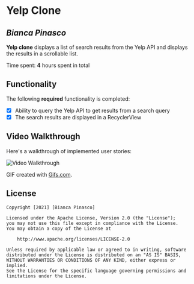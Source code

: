 # Yelp Clone

## *Bianca Pinasco*

**Yelp clone** displays a list of search results from the Yelp API and displays the results in a scrollable list.

Time spent: **4** hours spent in total

## Functionality

The following **required** functionality is completed:

* [x] Ability to query the Yelp API to get results from a search query
* [x] The search results are displayed in a RecyclerView

## Video Walkthrough

Here's a walkthrough of implemented user stories:

<img src='https://j.gifs.com/pZ9BLQ.gif' title='Video Walkthrough' width='' alt='Video Walkthrough' />

GIF created with [Gifs.com](http://www.gifs.com/).

## License

    Copyright [2021] [Bianca Pinasco]

    Licensed under the Apache License, Version 2.0 (the "License");
    you may not use this file except in compliance with the License.
    You may obtain a copy of the License at

        http://www.apache.org/licenses/LICENSE-2.0

    Unless required by applicable law or agreed to in writing, software
    distributed under the License is distributed on an "AS IS" BASIS,
    WITHOUT WARRANTIES OR CONDITIONS OF ANY KIND, either express or implied.
    See the License for the specific language governing permissions and
    limitations under the License.
